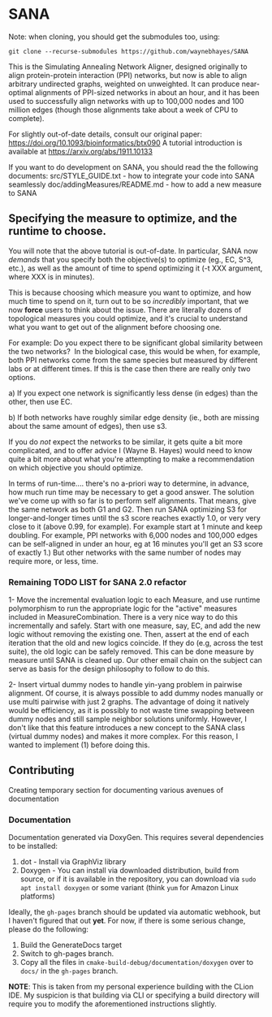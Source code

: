 # SANA
Note: when cloning, you should get the submodules too, using:

    git clone --recurse-submodules https://github.com/waynebhayes/SANA

This is the Simulating Annealing Network Aligner, designed originally to align protein-protein interaction (PPI) networks, but now is able to align arbitrary undirected graphs, weighted on unweighted.
It can produce near-optimal alignments of PPI-sized networks in about an hour, and it has been used to successfully align networks with up to 100,000 nodes and 100 million edges (though those alignments take about a week of CPU to complete).

For slightly out-of-date details, consult our original paper: https://doi.org/10.1093/bioinformatics/btx090
A tutorial introduction is available at https://arxiv.org/abs/1911.10133

If you want to do development on SANA, you should read the the following documents:
    src/STYLE_GUIDE.txt - how to integrate your code into SANA seamlessly
    doc/addingMeasures/README.md - how to add a new measure to SANA
    
## Specifying the measure to optimize, and the runtime to choose.
You will note that the above tutorial is out-of-date. In particular, SANA now *demands* that you specify both the objective(s) to optimize (eg., EC, S^3, etc.), as well as the amount of time to spend optimizing it (-t XXX argument, where XXX is in minutes). 

This is because choosing which measure you want to optimize, and how much time to spend on it, turn out to be so *incredibly* important, that we now **force** users to think about the issue.  There are literally dozens of topological measures you could optimize, and it's crucial to understand what you want to get out of the alignment before choosing one.

For example: Do you expect there to be significant global similarity between the two networks?  In the biological case, this would be when, for example, both PPI networks come from the same species but measured by different labs or at different times. If this is the case then there are really only two options.

a) If you expect one network is significantly less dense (in edges) than the other, then use EC.

b) If both networks have roughly similar edge density (ie., both are missing about the same amount of edges), then use s3.

If you do *not* expect the networks to be similar, it gets quite a bit more complicated, and to offer advice I (Wayne B. Hayes) would need to know quite a bit more about what you're attempting to make a recommendation on which objective you should optimize.

In terms of run-time.... there's no a-priori way to determine, in advance, how much run time may be necessary to get a good answer. The solution we've come up with so far is to perform self alignments. That means, give the same network as both G1 and G2. Then run SANA optimizing S3 for longer-and-longer times until the s3 score reaches exactly 1.0, or very very close to it (above 0.99, for example). For example start at 1 minute and keep doubling. For example, PPI networks with 6,000 nodes and 100,000 edges can be self-aligned in under an hour, eg at 16 minutes you'll get an S3 score of exactly 1.) But other networks with the same number of nodes may require more, or less, time.

### Remaining TODO LIST for SANA 2.0 refactor
1- Move the incremental evaluation logic to each Measure, and use runtime polymorphism to run the appropriate logic for the "active" measures included in MeasureCombination. There is a very nice way to do this incrementally and safely. Start with one measure, say, EC, and add the new logic without removing the existing one. Then, assert at the end of each iteration that the old and new logics coincide. If they do (e.g, across the test suite), the old logic can be safely removed. This can be done measure by measure until SANA is cleaned up. Our other email chain on the subject can serve as basis for the design philosophy to follow to do this.  

2- Insert virtual dummy nodes to handle yin-yang problem in pairwise alignment. Of course, it is always possible to add dummy nodes manually or use multi pairwise with just 2 graphs. The advantage of doing it natively would be efficiency, as it is possibly to not waste time swapping between dummy nodes and still sample neighbor solutions uniformly. However, I don't like that this feature introduces a new concept to the SANA class (virtual dummy nodes) and makes it more complex. For this reason, I wanted to implement (1) before doing this.


## Contributing

Creating temporary section for documenting various avenues of documentation

### Documentation

Documentation generated via DoxyGen. This requires several dependencies to be installed:

1. dot - Install via GraphViz library
2. Doxygen - You can install via downloaded distribution, build from source, or if it is available in the 
repository, you can download via `sudo apt install doxygen` or some variant (think `yum` for Amazon Linux platforms)
   
Ideally, the `gh-pages` branch should be updated via automatic webhook, but I haven't figured that out **yet**.
For now, if there is some serious change, please do the following:

1. Build the GenerateDocs target
2. Switch to gh-pages branch.
3. Copy all the files in `cmake-build-debug/documentation/doxygen` over to `docs/` in the `gh-pages` branch.

**NOTE**: This is taken from my personal experience building with the CLion IDE. My suspicion is that building 
via CLI or specifying a build directory will require you to modify the aforementioned instructions slightly.